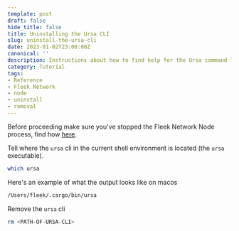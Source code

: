 ```yaml
---
template: post
draft: false
hide_title: false
title: Uninstalling the Ursa CLI
slug: uninstall-the-ursa-cli
date: 2023-01-02T23:00:00Z
canonical: ''
description: Instructions about how to find help for the Ursa command line
category: Tutorial
tags:
- Reference
- Fleek Network
- node
- uninstall
- removal
---
```


Before proceeding make sure you've stopped the Fleek Network Node process, find how [here](stop-the-fleek-network-node-process).

Tell where the `ursa` cli in the current shell environment is located (the `ursa` executable).

```sh
which ursa
```

Here's an example of what the output looks like on macos

```sh
/Users/fleek/.cargo/bin/ursa
```

Remove the `ursa` cli

```sh
rm <PATH-OF-URSA-CLI>
```